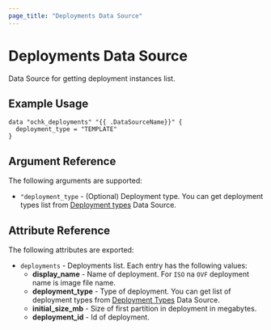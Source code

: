 ```yaml
---
page_title: "Deployments Data Source"
---
```


# Deployments Data Source

Data Source for getting deployment instances list.

## Example Usage

```hcl
data "ochk_deployments" "{{ .DataSourceName}}" {
  deployment_type = "TEMPLATE"
}
```

## Argument Reference

The following arguments are supported:

* `"deployment_type` - (Optional) Deployment type. You can get deployment types list from [Deployment types](deployment_types.md) Data Source.

## Attribute Reference

The following attributes are exported:
* `deployments` - Deployments list. Each entry has the following values:
  * **display_name** - Name of deployment. For `ISO` na `OVF` deployment name is image file name.
  * **deployment_type** - Type of deployment. You can get list of deployment types from [Deployment Types](deployment_types.md) Data Source.
  * **initial_size_mb** - Size of first partition in deployment in megabytes.
  * **deployment_id** - Id of deployment.
    
 
